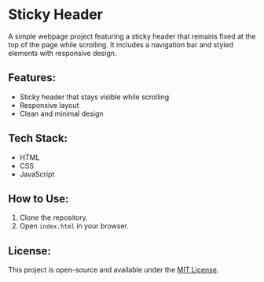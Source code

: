 # Sticky Header

A simple webpage project featuring a sticky header that remains fixed at the top of the page while scrolling. It includes a navigation bar and styled elements with responsive design.

## Features:
- Sticky header that stays visible while scrolling
- Responsive layout
- Clean and minimal design

## Tech Stack:
- HTML
- CSS
- JavaScript

## How to Use:
1. Clone the repository.
2. Open `index.html` in your browser.



## License:
This project is open-source and available under the [MIT License](LICENSE).
